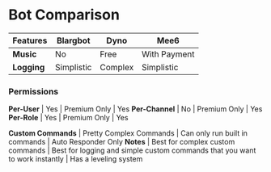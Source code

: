 # Bot Comparison

Features | Blargbot | Dyno | Mee6
----- | ----- | ------ | -----
**Music** | No | Free | With Payment
**Logging** | Simplistic | Complex | Simplistic

### Permissions

**Per-User** | Yes | Premium Only | Yes 
**Per-Channel** | No | Premium Only | Yes
**Per-Role** | Yes | Premium Only | Yes
 
 
**Custom Commands** | Pretty Complex Commands | Can only run built in commands | Auto Responder Only
**Notes** | Best for complex custom commands | Best for logging and simple custom commands that you want to work instantly | Has a leveling system
